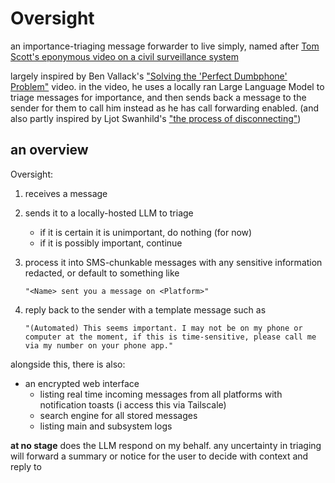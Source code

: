 # Oversight

an importance-triaging message forwarder to live simply, named after
[Tom Scott's eponymous video on a civil surveillance system](https://www.youtube.com/watch?v=RIuf1V1FhpY)

largely inspired by Ben Vallack's
["Solving the 'Perfect Dumbphone' Problem"](https://www.youtube.com/watch?v=qKFrwX-r2Uk)
video. in the video, he uses a locally ran Large Language Model to triage messages for
importance, and then sends back a message to the sender for them to call him
instead as he has call forwarding enabled. (and also partly inspired by Ljot
Swanhild's ["the process of disconnecting"](https://www.youtube.com/watch?v=JiT7MFoo8eE))

## an overview

Oversight:

1. receives a message

2. sends it to a locally-hosted LLM to triage
    - if it is certain it is unimportant, do nothing (for now)
    - if it is possibly important, continue

3. process it into SMS-chunkable messages with
    any sensitive information redacted, or default to something like
  
    `"<Name> sent you a message on <Platform>"`

4. reply back to the sender with a template message such as

    `"(Automated) This seems important. I may not be on my phone or computer
    at the moment, if this is time-sensitive, please call me via my number on
    your phone app."`

alongside this, there is also:

- an encrypted web interface
  - listing real time incoming messages from all platforms with notification
    toasts (i access this via Tailscale)
  - search engine for all stored messages
  - listing main and subsystem logs

**at no stage** does the LLM respond on my behalf. any uncertainty in triaging
will forward a summary or notice for the user to decide with context and reply to
